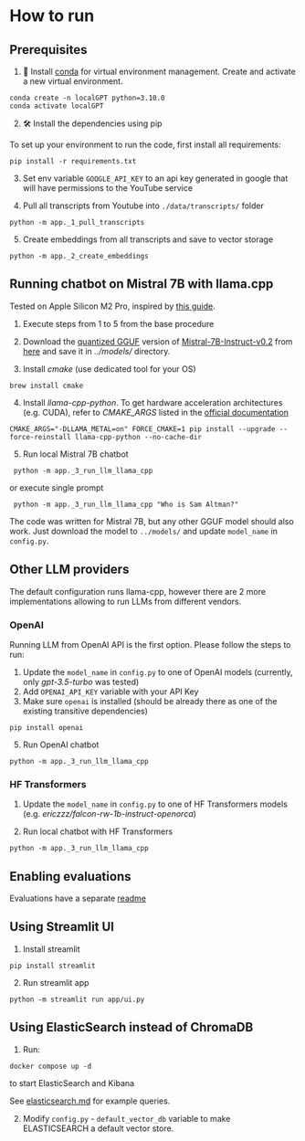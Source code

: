 # How to run
## Prerequisites
1. 🐍 Install [conda](https://www.anaconda.com/download) for virtual environment management. Create and activate a new virtual environment.

```shell
conda create -n localGPT python=3.10.0
conda activate localGPT
```

2. 🛠️ Install the dependencies using pip

To set up your environment to run the code, first install all requirements:

```shell
pip install -r requirements.txt
```

3. Set env variable `GOOGLE_API_KEY` to an api key generated in google that will have permissions to the YouTube service

4. Pull all transcripts from Youtube into `./data/transcripts/` folder
```shell
python -m app._1_pull_transcripts
```

5. Create embeddings from all transcripts and save to vector storage 
```shell
python -m app._2_create_embeddings
```

## Running chatbot on Mistral 7B with llama.cpp

Tested on Apple Silicon M2 Pro, inspired by [this guide](https://medium.com/@mne/run-mistral-7b-model-on-macbook-m1-pro-with-16gb-ram-using-llama-cpp-44134694b773).

1. Execute steps from 1 to 5 from the base procedure 

2. Download the [quantized GGUF](https://huggingface.co/TheBloke/Mistral-7B-Instruct-v0.2-GGUF) version of [Mistral-7B-Instruct-v0.2](https://huggingface.co/mistralai/Mistral-7B-Instruct-v0.2) from [here](https://huggingface.co/TheBloke/Mistral-7B-Instruct-v0.2-GGUF/blob/main/mistral-7b-instruct-v0.2.Q4_K_M.gguf) and save it in _../models/_ directory.

3. Install _cmake_ (use dedicated tool for your OS)
```shell
brew install cmake
```

4. Install _llama-cpp-python_. To get hardware acceleration architectures (e.g. CUDA), refer to _CMAKE_ARGS_ listed in the [official documentation](https://github.com/abetlen/llama-cpp-python?tab=readme-ov-file#installation-with-specific-hardware-acceleration-blas-cuda-metal-etc)
```shell
CMAKE_ARGS="-DLLAMA_METAL=on" FORCE_CMAKE=1 pip install --upgrade --force-reinstall llama-cpp-python --no-cache-dir
```

5. Run local Mistral 7B chatbot
```shell
 python -m app._3_run_llm_llama_cpp
 ```
or execute single prompt
```shell
 python -m app._3_run_llm_llama_cpp "Who is Sam Altman?"
```

The code was written for Mistral 7B, but any other GGUF model should also work. Just download the model to `../models/` and update `model_name` in `config.py`.

## Other LLM providers
The default configuration runs llama-cpp, however there are 2 more implementations allowing to run LLMs from different vendors.

### OpenAI
Running LLM from OpenAI API is the first option. Please follow the steps to run:

1. Update the `model_name` in `config.py` to one of OpenAI models (currently, only _gpt-3.5-turbo_ was tested)
2. Add `OPENAI_API_KEY` variable with your API Key
3. Make sure `openai` is installed (should be already there as one of the existing transitive dependencies)
```shell
pip install openai
```

5. Run OpenAI chatbot
```shell
python -m app._3_run_llm_llama_cpp
```

### HF Transformers
1. Update the `model_name` in `config.py` to one of HF Transformers models (e.g.  _ericzzz/falcon-rw-1b-instruct-openorca_)

2. Run local chatbot with HF Transformers
```shell
python -m app._3_run_llm_llama_cpp
```

## Enabling evaluations
Evaluations have a separate [readme](docs/evaluations.md)

## Using Streamlit UI

1. Install streamlit
```shell
pip install streamlit
```

2. Run streamlit app
```shell
python -m streamlit run app/ui.py
```

## Using ElasticSearch instead of ChromaDB
1. Run:
```shell
docker compose up -d
```
to start ElasticSearch and Kibana

See [elasticsearch.md](/docs/elasticsearch) for example queries.

2. Modify `config.py` - `default_vector_db` variable to make ELASTICSEARCH a default vector store.
